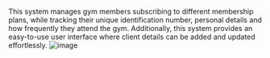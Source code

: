 This system manages gym members subscribing to different membership plans, while tracking their unique identification number, personal details and how frequently they attend the gym. Additionally, this system provides an easy-to-use user interface where client details 
can be added and updated effortlessly. 
![image](https://github.com/user-attachments/assets/65946192-867d-4060-bb3a-abf25adace83)
